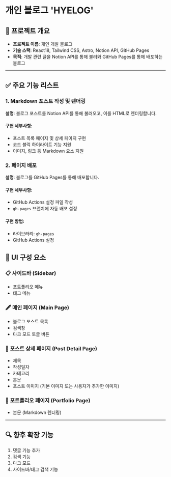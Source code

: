 # 개인 블로그 'HYELOG'

## 🔧 프로젝트 개요

- **프로젝트 이름**: 개인 개발 블로그
- **기술 스택**: React18, Tailwind CSS, Astro, Notion API, GitHub Pages
- **목적**: 개발 관련 글을 Notion API를 통해 불러와 GitHub Pages를 통해 배포하는 블로그

---

## ✅ 주요 기능 리스트

### 1. **Markdown 포스트 작성 및 렌더링**

**설명**: 블로그 포스트를 Notion API를 통해 불러오고, 이를 HTML로 렌더링합니다.

#### 구현 세부사항:

- 포스트 목록 페이지 및 상세 페이지 구현
- 코드 블럭 하이라이트 기능 지원
- 이미지, 링크 등 Markdown 요소 지원

### 2. **페이지 배포**

**설명**: 블로그를 GitHub Pages를 통해 배포합니다.

#### 구현 세부사항:

- GitHub Actions 설정 파일 작성
- `gh-pages` 브랜치에 자동 배포 설정

#### 구현 방법:

- 라이브러리: `gh-pages`
- GitHub Actions 설정

## 🎨 UI 구성 요소

### 📋 **사이드바 (Sidebar)**

- 포트폴리오 메뉴
- 태그 메뉴

### 🖋️ **메인 페이지 (Main Page)**

- 블로그 포스트 목록
- 검색창
- 다크 모드 토글 버튼

### 📄 **포스트 상세 페이지 (Post Detail Page)**

- 제목
- 작성일자
- 카테고리
- 본문
- 포스트 이미지 (기본 이미지 또는 사용자가 추가한 이미지)

### 📄 **포트폴리오 페이지 (Portfolio Page)**

- 본문 (Markdown 렌더링)

---

## 🔍 **향후 확장 기능**

1. 댓글 기능 추가
2. 검색 기능
3. 다크 모드
4. 사이드바/태그 검색 기능
